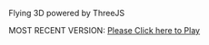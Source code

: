 Flying 3D powered by ThreeJS

MOST RECENT VERSION: [Please Click here to Play](https://rawcdn.githack.com/alperenbutun/Flying-3d/35818df/index.html)
